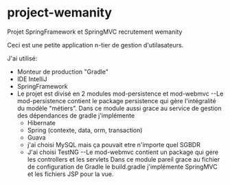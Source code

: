 # project-wemanity
Projet SpringFramework et SpringMVC recrutement wemanity

Ceci est une petite application n-tier de gestion d'utilasateurs.

J'ai utilisé:
 - Monteur de production "Gradle"
 - IDE IntelliJ
 - SpringFramework 
 - Le projet est divisé en 2 modules mod-persistence et mod-webmvc
 --Le mod-persistence contient le package persistence qui gère l'intégralité du modèle "métiers".
   Dans ce module aussi grace au service de gestion des dépendances de gradle j'implémente 
   - Hibernate
   - Spring (contexte, data, orm, transaction)
   - Guava
   - j'ai choisi MySQL mais ça pouvait etre n'importe quel SGBDR
   - J'ai choisi TestNG
  --Le mod-webmvc contient un package qui gere les controllers et les servlets
    Dans ce module pareil grace au fichier de configuration de Gradle le build.gradle j'implémente 
    SpringMVC et les fichiers JSP pour la vue.
    
   
   

